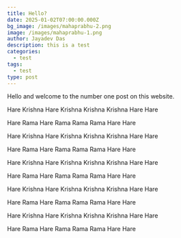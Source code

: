```yaml
---
title: Hello?
date: 2025-01-02T07:00:00.000Z
bg_image: /images/mahaprabhu-2.png
image: /images/mahaprabhu-1.png
author: Jayadev Das
description: this is a test
categories:
  - test
tags:
  - test
type: post
---
```


Hello and welcome to the number one post on this website.

Hare Krishna Hare Krishna Krishna Krishna Hare Hare

Hare Rama Hare Rama Rama Rama Hare Hare

Hare Krishna Hare Krishna Krishna Krishna Hare Hare

Hare Rama Hare Rama Rama Rama Hare Hare

Hare Krishna Hare Krishna Krishna Krishna Hare Hare

Hare Rama Hare Rama Rama Rama Hare Hare

Hare Krishna Hare Krishna Krishna Krishna Hare Hare

Hare Rama Hare Rama Rama Rama Hare Hare

Hare Krishna Hare Krishna Krishna Krishna Hare Hare

Hare Rama Hare Rama Rama Rama Hare Hare
